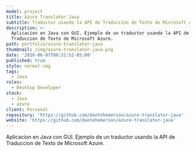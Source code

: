 ```yaml
---
model: project
title: Azure Translator Java
subtitle: Traductor usando la API de Traduccion de Texto de Microsoft Azure.
description: >-
  Aplicacion en Java con GUI. Ejemplo de un traductor usando la API de
  Traduccion de Texto de Microsoft Azure.
path: portfolio/azure-translator-java
thumbnail: /img/azure-translator-java.png
date: '2018-06-07T08:31:52-05:00'
published: true
style: normal-img
tags:
  - Java
roles:
  - Desktop Developer
stack:
  - Java
  - azure
client: Personal
repository: 'https://github.com/dantehemerson/azure-translator-java'
website: 'https://github.com/dantehemerson/azure-translator-java'
---
```

Aplicacion en Java con GUI. Ejemplo de un traductor usando la API de Traduccion de Texto de Microsoft Azure.
